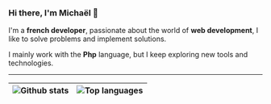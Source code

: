 ### Hi there, I'm Michaël 👋

I'm a **french developer**, passionate about the world of **web development**, I like to solve problems and implement solutions.

I mainly work with the **Php** language, but I keep exploring new tools and technologies.

---

|![Github stats](https://github-readme-stats.vercel.app/api?username=eredost&show_icons=true&count_private=true)|![Top languages](https://github-readme-stats.vercel.app/api/top-langs/?username=eredost)|
|-|-|

